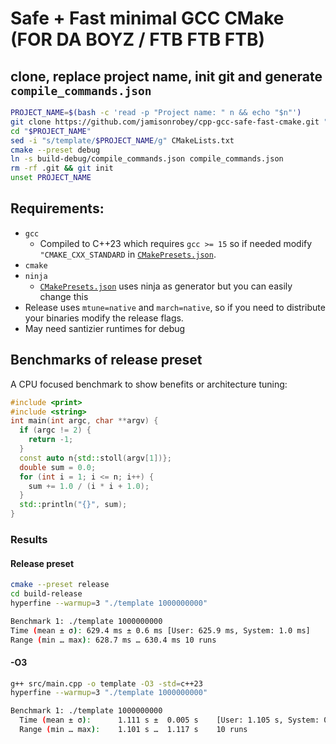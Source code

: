 # Safe + Fast minimal GCC CMake (FOR DA BOYZ / FTB FTB FTB)
## clone, replace project name, init git and generate `compile_commands.json`
```bash
PROJECT_NAME=$(bash -c 'read -p "Project name: " n && echo "$n"')
git clone https://github.com/jamisonrobey/cpp-gcc-safe-fast-cmake.git "$PROJECT_NAME"
cd "$PROJECT_NAME"
sed -i "s/template/$PROJECT_NAME/g" CMakeLists.txt
cmake --preset debug
ln -s build-debug/compile_commands.json compile_commands.json
rm -rf .git && git init
unset PROJECT_NAME
```
## Requirements:
- `gcc` 
    - Compiled to C++23 which requires `gcc >= 15` so if needed modify `"CMAKE_CXX_STANDARD` in [`CMakePresets.json`](CMakePresets.json).
- `cmake`
- `ninja`
    -  [`CMakePresets.json`](CMakePresets.json) uses ninja as generator but you can easily change this
- Release uses `mtune=native` and `march=native`, so if you need to distribute your binaries modify the release flags.
- May need santizier runtimes for debug
## Benchmarks of release preset
A CPU focused benchmark to show benefits or architecture tuning:
```cpp
#include <print>
#include <string>
int main(int argc, char **argv) {
  if (argc != 2) {
    return -1;
  }
  const auto n{std::stoll(argv[1])};
  double sum = 0.0;
  for (int i = 1; i <= n; i++) {
    sum += 1.0 / (i * i + 1.0);
  }
  std::println("{}", sum);
}
```
### Results
#### Release preset
```bash
cmake --preset release
cd build-release
hyperfine --warmup=3 "./template 1000000000"

Benchmark 1: ./template 1000000000
Time (mean ± σ): 629.4 ms ± 0.6 ms [User: 625.9 ms, System: 1.0 ms]
Range (min … max): 628.7 ms … 630.4 ms 10 runs
```
#### -O3
```bash
g++ src/main.cpp -o template -O3 -std=c++23
hyperfine --warmup=3 "./template 1000000000"

Benchmark 1: ./template 1000000000
  Time (mean ± σ):      1.111 s ±  0.005 s    [User: 1.105 s, System: 0.001 s]
  Range (min … max):    1.101 s …  1.117 s    10 runs
  ```











